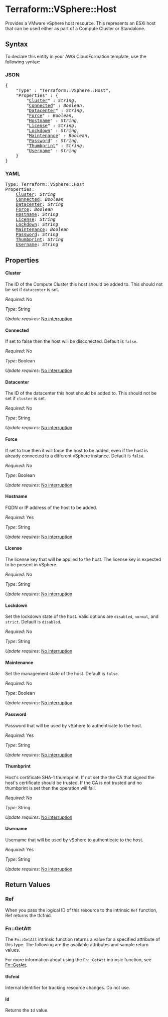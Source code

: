 # Terraform::VSphere::Host

Provides a VMware vSphere host resource. This represents an ESXi host that
can be used either as part of a Compute Cluster or Standalone.

## Syntax

To declare this entity in your AWS CloudFormation template, use the following syntax:

### JSON

<pre>
{
    "Type" : "Terraform::VSphere::Host",
    "Properties" : {
        "<a href="#cluster" title="Cluster">Cluster</a>" : <i>String</i>,
        "<a href="#connected" title="Connected">Connected</a>" : <i>Boolean</i>,
        "<a href="#datacenter" title="Datacenter">Datacenter</a>" : <i>String</i>,
        "<a href="#force" title="Force">Force</a>" : <i>Boolean</i>,
        "<a href="#hostname" title="Hostname">Hostname</a>" : <i>String</i>,
        "<a href="#license" title="License">License</a>" : <i>String</i>,
        "<a href="#lockdown" title="Lockdown">Lockdown</a>" : <i>String</i>,
        "<a href="#maintenance" title="Maintenance">Maintenance</a>" : <i>Boolean</i>,
        "<a href="#password" title="Password">Password</a>" : <i>String</i>,
        "<a href="#thumbprint" title="Thumbprint">Thumbprint</a>" : <i>String</i>,
        "<a href="#username" title="Username">Username</a>" : <i>String</i>
    }
}
</pre>

### YAML

<pre>
Type: Terraform::VSphere::Host
Properties:
    <a href="#cluster" title="Cluster">Cluster</a>: <i>String</i>
    <a href="#connected" title="Connected">Connected</a>: <i>Boolean</i>
    <a href="#datacenter" title="Datacenter">Datacenter</a>: <i>String</i>
    <a href="#force" title="Force">Force</a>: <i>Boolean</i>
    <a href="#hostname" title="Hostname">Hostname</a>: <i>String</i>
    <a href="#license" title="License">License</a>: <i>String</i>
    <a href="#lockdown" title="Lockdown">Lockdown</a>: <i>String</i>
    <a href="#maintenance" title="Maintenance">Maintenance</a>: <i>Boolean</i>
    <a href="#password" title="Password">Password</a>: <i>String</i>
    <a href="#thumbprint" title="Thumbprint">Thumbprint</a>: <i>String</i>
    <a href="#username" title="Username">Username</a>: <i>String</i>
</pre>

## Properties

#### Cluster

The ID of the Compute Cluster this host should
be added to. This should not be set if `datacenter` is set.

_Required_: No

_Type_: String

_Update requires_: [No interruption](https://docs.aws.amazon.com/AWSCloudFormation/latest/UserGuide/using-cfn-updating-stacks-update-behaviors.html#update-no-interrupt)

#### Connected

If set to false then the host will be disconected.
Default is `false`.

_Required_: No

_Type_: Boolean

_Update requires_: [No interruption](https://docs.aws.amazon.com/AWSCloudFormation/latest/UserGuide/using-cfn-updating-stacks-update-behaviors.html#update-no-interrupt)

#### Datacenter

The ID of the datacenter this host should
be added to. This should not be set if `cluster` is set.

_Required_: No

_Type_: String

_Update requires_: [No interruption](https://docs.aws.amazon.com/AWSCloudFormation/latest/UserGuide/using-cfn-updating-stacks-update-behaviors.html#update-no-interrupt)

#### Force

If set to true then it will force the host to be added, even
if the host is already connected to a different vSphere instance. Default is `false`.

_Required_: No

_Type_: Boolean

_Update requires_: [No interruption](https://docs.aws.amazon.com/AWSCloudFormation/latest/UserGuide/using-cfn-updating-stacks-update-behaviors.html#update-no-interrupt)

#### Hostname

FQDN or IP address of the host to be added.

_Required_: Yes

_Type_: String

_Update requires_: [No interruption](https://docs.aws.amazon.com/AWSCloudFormation/latest/UserGuide/using-cfn-updating-stacks-update-behaviors.html#update-no-interrupt)

#### License

The license key that will be applied to the host.
The license key is expected to be present in vSphere.

_Required_: No

_Type_: String

_Update requires_: [No interruption](https://docs.aws.amazon.com/AWSCloudFormation/latest/UserGuide/using-cfn-updating-stacks-update-behaviors.html#update-no-interrupt)

#### Lockdown

Set the lockdown state of the host. Valid options are
`disabled`, `normal`, and `strict`. Default is `disabled`.

_Required_: No

_Type_: String

_Update requires_: [No interruption](https://docs.aws.amazon.com/AWSCloudFormation/latest/UserGuide/using-cfn-updating-stacks-update-behaviors.html#update-no-interrupt)

#### Maintenance

Set the management state of the host. Default is `false`.

_Required_: No

_Type_: Boolean

_Update requires_: [No interruption](https://docs.aws.amazon.com/AWSCloudFormation/latest/UserGuide/using-cfn-updating-stacks-update-behaviors.html#update-no-interrupt)

#### Password

Password that will be used by vSphere to authenticate
to the host.

_Required_: Yes

_Type_: String

_Update requires_: [No interruption](https://docs.aws.amazon.com/AWSCloudFormation/latest/UserGuide/using-cfn-updating-stacks-update-behaviors.html#update-no-interrupt)

#### Thumbprint

Host's certificate SHA-1 thumbprint. If not set the the
CA that signed the host's certificate should be trusted. If the CA is not trusted
and no thumbprint is set then the operation will fail.

_Required_: No

_Type_: String

_Update requires_: [No interruption](https://docs.aws.amazon.com/AWSCloudFormation/latest/UserGuide/using-cfn-updating-stacks-update-behaviors.html#update-no-interrupt)

#### Username

Username that will be used by vSphere to authenticate
to the host.

_Required_: Yes

_Type_: String

_Update requires_: [No interruption](https://docs.aws.amazon.com/AWSCloudFormation/latest/UserGuide/using-cfn-updating-stacks-update-behaviors.html#update-no-interrupt)

## Return Values

### Ref

When you pass the logical ID of this resource to the intrinsic `Ref` function, Ref returns the tfcfnid.

### Fn::GetAtt

The `Fn::GetAtt` intrinsic function returns a value for a specified attribute of this type. The following are the available attributes and sample return values.

For more information about using the `Fn::GetAtt` intrinsic function, see [Fn::GetAtt](https://docs.aws.amazon.com/AWSCloudFormation/latest/UserGuide/intrinsic-function-reference-getatt.html).

#### tfcfnid

Internal identifier for tracking resource changes. Do not use.

#### Id

Returns the <code>Id</code> value.

